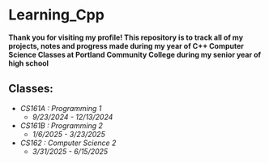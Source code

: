 ﻿# Learning_Cpp
**Thank you for visiting my profile! This repository is to track all of my projects, notes and progress made during my year of C++ Computer Science Classes at Portland Community College during my senior year of high school**
## Classes: 
* _CS161A : Programming 1_
  * _9/23/2024 - 12/13/2024_
* _CS161B : Programming 2_
  * _1/6/2025 - 3/23/2025_
* _CS162 : Computer Science 2_
  * _3/31/2025 - 6/15/2025_

